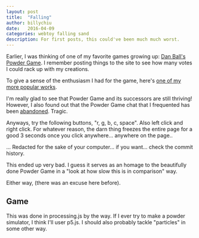```yaml
---
layout: post
title:  "Falling"
author: billychiu
date:   2016-04-09
categories: webtoy falling sand
description: For first posts, this could've been much much worst.
---
```


Earlier, I was thinking of one of my favorite games growing up: [Dan Ball's Powder Game](http://dan-ball.jp/en/javagame/dust/). I remember posting things to the site to see how many votes I could rack up with my creations.

To give a sense of the enthusiasm I had for the game, here's [one of my more popular works](http://dan-ball.jp/en/javagame/dust/218608.html).

I'm really glad to see that Powder Game and its successors are still thriving! However, I also found out that the Powder Game chat that I frequented has been [abandoned](http://xat.com/1991roncampo). Tragic.

Anyways, try the following buttons, "r, g, b, c, space". Also left click and right click. For whatever reason, the darn thing freezes the entire page for a good 3 seconds once you click anywhere... anywhere on the page..

... Redacted for the sake of your computer... if you want... check the commit history.

This ended up very bad. I guess it serves as an homage to the beautifully done Powder Game in a "look at how slow this is in comparison" way.

Either way, (there was an excuse here before).

## Game

This was done in processing.js by the way. If I ever try to make a powder simulator, I think I'll user p5.js. I should also probably tackle "particles" in some other way.
